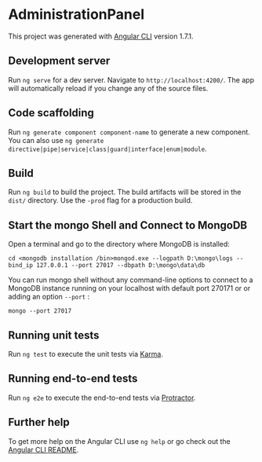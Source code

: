 # AdministrationPanel

This project was generated with [Angular CLI](https://github.com/angular/angular-cli) version 1.7.1.

## Development server

Run `ng serve` for a dev server. Navigate to `http://localhost:4200/`. The app will automatically reload if you change any of the source files.

## Code scaffolding

Run `ng generate component component-name` to generate a new component. You can also use `ng generate directive|pipe|service|class|guard|interface|enum|module`.

## Build

Run `ng build` to build the project. The build artifacts will be stored in the `dist/` directory. Use the `-prod` flag for a production build.


## Start the mongo Shell and Connect to MongoDB

Open a terminal and go to the directory where MongoDB is installed:
  
`cd <mongodb installation /bin>mongod.exe --logpath D:\mongo\logs --bind_ip 127.0.0.1 --port 27017 --dbpath D:\mongo\data\db`

You can run mongo shell without any command-line options to connect to a MongoDB instance running on your localhost with default port 270171 or or adding an option `--port` :

`mongo --port 27017`

## Running unit tests

Run `ng test` to execute the unit tests via [Karma](https://karma-runner.github.io).

## Running end-to-end tests

Run `ng e2e` to execute the end-to-end tests via [Protractor](http://www.protractortest.org/).

## Further help

To get more help on the Angular CLI use `ng help` or go check out the [Angular CLI README](https://github.com/angular/angular-cli/blob/master/README.md).
